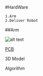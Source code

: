 #HardWare

    1.Arm
    2.Deliver Robot 
    
##Arm

![alt text](https://github.com/cepdnaclk/e16-3yp-smart-pharmaceutical-warehousing/blob/main/Hardware/Arm.jpg?raw=true)

   [PCB](https://github.com/cepdnaclk/e16-3yp-smart-pharmaceutical-warehousing/blob/main/Hardware/Arm/readme.md)
   
   3D Model
    
   Algorithm